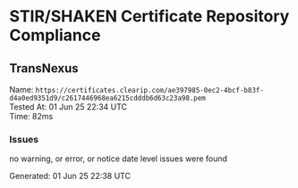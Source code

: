 # STIR/SHAKEN Certificate Repository Compliance

## TransNexus

Name: `https://certificates.clearip.com/ae397985-0ec2-4bcf-b83f-d4a0ed9351d9/c2617446968ea6215cdddb6d63c23a98.pem`\
Tested At: 01 Jun 25 22:34 UTC\
Time: 82ms

### Issues

no warning, or error, or notice date level issues were found

Generated: 01 Jun 25 22:38 UTC